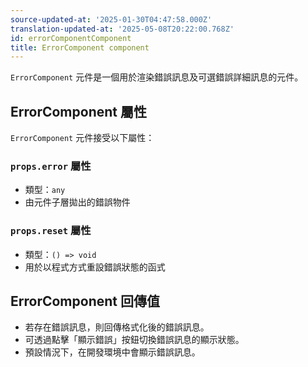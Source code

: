 ```yaml
---
source-updated-at: '2025-01-30T04:47:58.000Z'
translation-updated-at: '2025-05-08T20:22:00.768Z'
id: errorComponentComponent
title: ErrorComponent component
---
```


`ErrorComponent` 元件是一個用於渲染錯誤訊息及可選錯誤詳細訊息的元件。

## ErrorComponent 屬性

`ErrorComponent` 元件接受以下屬性：

### `props.error` 屬性

- 類型：`any`
- 由元件子層拋出的錯誤物件

### `props.reset` 屬性

- 類型：`() => void`
- 用於以程式方式重設錯誤狀態的函式

## ErrorComponent 回傳值

- 若存在錯誤訊息，則回傳格式化後的錯誤訊息。
- 可透過點擊「顯示錯誤」按鈕切換錯誤訊息的顯示狀態。
- 預設情況下，在開發環境中會顯示錯誤訊息。
